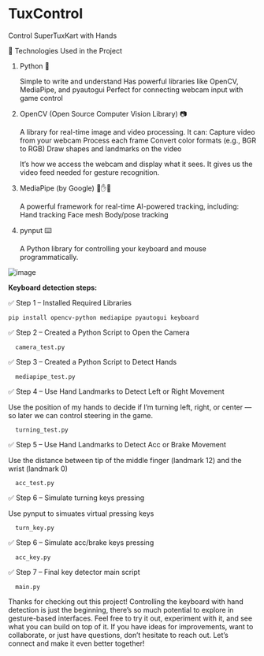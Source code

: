 # TuxControl
Control SuperTuxKart with Hands 

🧠 Technologies Used in the Project

1. Python 🐍
   
   Simple to write and understand
   Has powerful libraries like OpenCV, MediaPipe, and pyautogui
   Perfect for connecting webcam input with game control

2. OpenCV (Open Source Computer Vision Library) 📷

    A library for real-time image and video processing. It can:
      Capture video from your webcam
      Process each frame
      Convert color formats (e.g., BGR to RGB)
      Draw shapes and landmarks on the video
   
   It’s how we access the webcam and display what it sees. It gives us the video feed needed for gesture recognition.

3. MediaPipe (by Google) 🧠✋🦶

    A powerful framework for real-time AI-powered tracking, including:
      Hand tracking
      Face mesh
      Body/pose tracking

4. pynput ⌨️

     A Python library for controlling your keyboard and mouse programmatically.

![image](https://github.com/user-attachments/assets/be73c066-0ddf-4b0b-9124-c6f1e6a75df0)





**Keyboard detection steps:**

✅ Step 1 – Installed Required Libraries

    pip install opencv-python mediapipe pyautogui keyboard

✅ Step 2 – Created a Python Script to Open the Camera

      camera_test.py

✅ Step 3 – Created a Python Script to Detect Hands 

      mediapipe_test.py

✅ Step 4 – Use Hand Landmarks to Detect Left or Right Movement

   Use the position of my hands to decide if I’m turning left, right, or center — so later we can control steering in the game.

      turning_test.py

✅ Step 5 – Use Hand Landmarks to Detect Acc or Brake Movement

   Use the distance between tip of the middle finger (landmark 12) and the wrist (landmark 0)

      acc_test.py

✅ Step 6 – Simulate turning keys pressing

   Use pynput to simuates virtual pressing keys

      turn_key.py

✅ Step 6 – Simulate acc/brake keys pressing

      acc_key.py

✅ Step 7 – Final key detector main script

      main.py

Thanks for checking out this project! Controlling the keyboard with hand detection is just the beginning, there’s so much potential to explore in gesture-based interfaces. Feel free to try it out, experiment with it, and see what you can build on top of it. If you have ideas for improvements, want to collaborate, or just have questions, don’t hesitate to reach out. Let’s connect and make it even better together!


